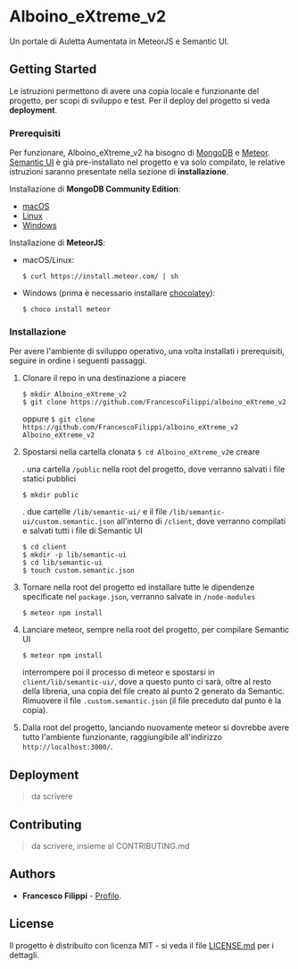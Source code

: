 # Alboino_eXtreme_v2

Un portale di Auletta Aumentata in MeteorJS e Semantic UI.

## Getting Started

Le istruzioni permettono di avere una copia locale e funzionante del progetto, per scopi di sviluppo e test. Per il deploy del progetto si veda __deployment__.

### Prerequisiti

Per funzionare, Alboino_eXtreme_v2 ha bisogno di [MongoDB](https://www.mongodb.com/it) e [Meteor](https://www.meteor.com/).  
[Semantic UI](https://semantic-ui.com/) è già pre-installato nel progetto e va solo compilato, le relative istruzioni saranno presentate nella sezione di __installazione__.

Installazione di __MongoDB Community Edition__:
* [macOS](https://docs.mongodb.com/getting-started/shell/tutorial/install-mongodb-on-os-x/)
* [Linux](https://docs.mongodb.com/getting-started/shell/tutorial/install-on-linux/)
* [Windows](https://docs.mongodb.com/getting-started/shell/tutorial/install-mongodb-on-windows/)

Installazione di __MeteorJS__:
* macOS/Linux:

   ```
   $ curl https://install.meteor.com/ | sh
   ```

* Windows (prima è necessario installare [chocolatey](https://chocolatey.org/install)):

   ```
   $ choco install meteor
   ```

### Installazione

Per avere l'ambiente di sviluppo operativo, una volta installati i prerequisiti, seguire in ordine i seguenti passaggi.

1. Clonare il repo in una destinazione a piacere

   ```
   $ mkdir Alboino_eXtreme_v2
   $ git clone https://github.com/FrancescoFilippi/alboino_eXtreme_v2
   ```
   oppure `$ git clone https://github.com/FrancescoFilippi/alboino_eXtreme_v2 Alboino_eXtreme_v2`
   
2. Spostarsi nella cartella clonata `$ cd Alboino_eXtreme_v2`e creare
   
   . una cartella `/public` nella root del progetto, dove verranno salvati i file statici pubblici
   
   ```
   $ mkdir public
   ```
   
   . due cartelle `/lib/semantic-ui/` e il file `/lib/semantic-ui/custom.semantic.json` all'interno di `/client`, dove verranno compilati e salvati tutti i file di Semantic UI
   
   ```
   $ cd client
   $ mkdir -p lib/semantic-ui
   $ cd lib/semantic-ui
   $ touch custom.semantic.json
   ```
   
3. Tornare nella root del progetto ed installare tutte le dipendenze specificate nel `package.json`, verranno salvate in `/node-modules`
 
   ```
   $ meteor npm install
   ```
 
4. Lanciare meteor, sempre nella root del progetto, per compilare Semantic UI
 
   ```
   $ meteor npm install
   ```
 
   interrompere poi il processo di meteor e spostarsi in `client/lib/semantic-ui/`, dove a questo punto ci sarà, oltre al resto della libreria, una copia del file creato al punto 2 generato da Semantic. Rimuovere il file `.custom.semantic.json` (il file preceduto dal punto è la copia).
   
5. Dalla root del progetto, lanciando nuovamente meteor si dovrebbe avere tutto l'ambiente funzionante, raggiungibile all'indirizzo `http://localhost:3000/`.

## Deployment

> da scrivere

## Contributing

> da scrivere, insieme al CONTRIBUTING.md

## Authors

* **Francesco Filippi** - [Profilo](https://github.com/FrancescoFilippi).

## License

Il progetto è distribuito con licenza MIT - si veda il file [LICENSE.md](LICENSE.md) per i dettagli.

